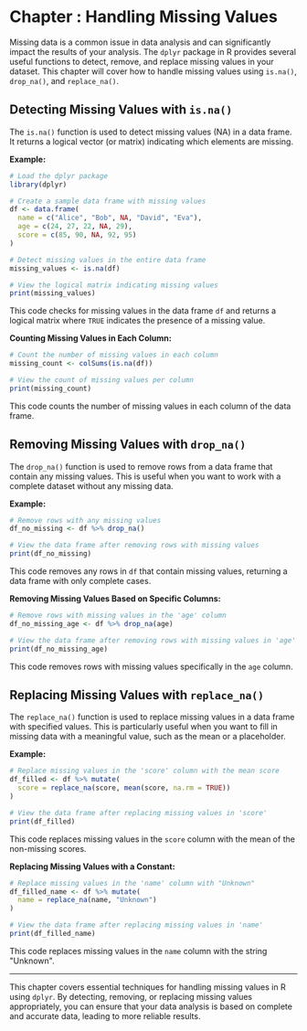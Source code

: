 # Chapter : Handling Missing Values

Missing data is a common issue in data analysis and can significantly impact the results of your analysis. The `dplyr` package in R provides several useful functions to detect, remove, and replace missing values in your dataset. This chapter will cover how to handle missing values using `is.na()`, `drop_na()`, and `replace_na()`.

## Detecting Missing Values with `is.na()`

The `is.na()` function is used to detect missing values (NA) in a data frame. It returns a logical vector (or matrix) indicating which elements are missing.

**Example:**

```r
# Load the dplyr package
library(dplyr)

# Create a sample data frame with missing values
df <- data.frame(
  name = c("Alice", "Bob", NA, "David", "Eva"),
  age = c(24, 27, 22, NA, 29),
  score = c(85, 90, NA, 92, 95)
)

# Detect missing values in the entire data frame
missing_values <- is.na(df)

# View the logical matrix indicating missing values
print(missing_values)
```

This code checks for missing values in the data frame `df` and returns a logical matrix where `TRUE` indicates the presence of a missing value.

**Counting Missing Values in Each Column:**

```r
# Count the number of missing values in each column
missing_count <- colSums(is.na(df))

# View the count of missing values per column
print(missing_count)
```

This code counts the number of missing values in each column of the data frame.

## Removing Missing Values with `drop_na()`

The `drop_na()` function is used to remove rows from a data frame that contain any missing values. This is useful when you want to work with a complete dataset without any missing data.

**Example:**

```r
# Remove rows with any missing values
df_no_missing <- df %>% drop_na()

# View the data frame after removing rows with missing values
print(df_no_missing)
```

This code removes any rows in `df` that contain missing values, returning a data frame with only complete cases.

**Removing Missing Values Based on Specific Columns:**

```r
# Remove rows with missing values in the 'age' column
df_no_missing_age <- df %>% drop_na(age)

# View the data frame after removing rows with missing values in 'age'
print(df_no_missing_age)
```

This code removes rows with missing values specifically in the `age` column.

## Replacing Missing Values with `replace_na()`

The `replace_na()` function is used to replace missing values in a data frame with specified values. This is particularly useful when you want to fill in missing data with a meaningful value, such as the mean or a placeholder.

**Example:**

```r
# Replace missing values in the 'score' column with the mean score
df_filled <- df %>% mutate(
  score = replace_na(score, mean(score, na.rm = TRUE))
)

# View the data frame after replacing missing values in 'score'
print(df_filled)
```

This code replaces missing values in the `score` column with the mean of the non-missing scores.

**Replacing Missing Values with a Constant:**

```r
# Replace missing values in the 'name' column with "Unknown"
df_filled_name <- df %>% mutate(
  name = replace_na(name, "Unknown")
)

# View the data frame after replacing missing values in 'name'
print(df_filled_name)
```

This code replaces missing values in the `name` column with the string "Unknown".

---

This chapter covers essential techniques for handling missing values in R using `dplyr`. By detecting, removing, or replacing missing values appropriately, you can ensure that your data analysis is based on complete and accurate data, leading to more reliable results.
